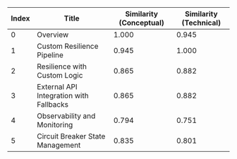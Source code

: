 | Index | Title | Similarity (Conceptual) | Similarity (Technical) |
|-------|-------|-------------------------|------------------------|
| 0 | Overview | 1.000 | 0.945 |
| 1 | Custom Resilience Pipeline | 0.945 | 1.000 |
| 2 | Resilience with Custom Logic | 0.865 | 0.882 |
| 3 | External API Integration with Fallbacks | 0.865 | 0.882 |
| 4 | Observability and Monitoring | 0.794 | 0.751 |
| 5 | Circuit Breaker State Management | 0.835 | 0.801 |
